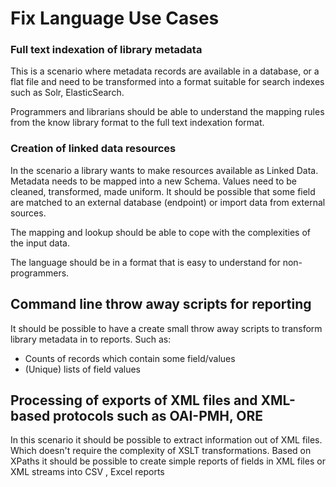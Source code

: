 # Fix Language Use Cases

### Full text indexation of library metadata

This is a scenario where metadata records are available in a database, or
a flat file and need to be transformed into a format suitable for search
indexes such as Solr, ElasticSearch.

Programmers and librarians should be able to understand the mapping rules
from the know library format to the full text indexation format.

### Creation of linked data resources

In the scenario a library wants to make resources available as Linked Data.
Metadata needs to be mapped into a new Schema. Values need to be cleaned, transformed,
made uniform. It should be possible that some field are matched to an external
database (endpoint) or import data from external sources.

The mapping and lookup should be able to cope with the complexities of the
input data.

The language should be in a format that is easy to understand for non-programmers.

## Command line throw away scripts for reporting

It should be possible to have a create small throw away scripts to transform
library metadata in to reports. Such as:

- Counts of records which contain some field/values
- (Unique) lists of field values

## Processing of exports of XML files and XML-based protocols such as OAI-PMH, ORE

In this scenario it should be possible to extract information out of XML files.
Which doesn't require the complexity of XSLT transformations. Based on XPaths
it should be possible to create simple reports of fields in XML files or XML
streams into CSV , Excel reports
